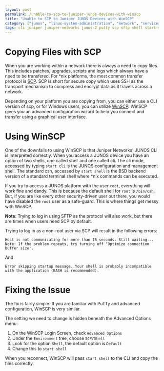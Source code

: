 ```yaml
---
layout: post
permalink: /unable-to-scp-to-juniper-junos-devices-with-winscp
title: "Unable to SCP to Juniper JUNOS Devices with WinSCP"
category: ["junos", "linux-system-administration", "network", "services", "system-administration"]
tags: cli juniper juniper-networks junos-2 putty scp sftp shell start-shell winscp
---
```

# Copying Files with SCP

When you are working within a network there is always a need to copy files. This includes patches, upgrades, scripts and logs which always have a need to be transfered. For \*nix platforms, the most common transfer protocol is [SCP](http://en.wikipedia.org/wiki/Secure_copy). SCP is short for secure copy which uses SSH as the transport mechanism to compress and encrypt data as it travels across a network.

Depending on your platform you are copying from, you can either use a CLI version of scp, or for Windows users, you can utilize [WinSCP](http://winscp.net/eng/index.php). WinSCP gives you an advanced configuration wizard to help you connect and transfer using a graphical user interface.

# Using WinSCP

One of the downfalls to using WinSCP is that Juniper Networks' JUNOS CLI is interpreted correctly. When you access a JUNOS device you have an option of two shells, one called shell and one called cli. The cli mode, accessed by typing `start cli` is the JUNOS configuration and management shell. The standard csh, accessed by `start shell` is the BSD backend version of a standard terminal shell where \*nix commands can be executed.

If you try to access a JUNOS platform with the user `root`, everything will work fine and dandy. This is because the default shell for `root` is `/bin/csh`. But, if you are like every other security-driven user out there, you would have disabled the `root` user as a safe-guard. This is where things get messy with WinSCP.

**Note:** Trying to log in using SFTP as the protocol will also work, but there are times when users need SCP by default.

Trying to log in as a non-root user via SCP will result in the following errors:

    Host is not communicating for more than 15 seconds. Still waiting...
    Note: If the problem repeats, try turning off 'Optimize connection buffer size'.

And

    Error skipping startup message. Your shell is probably incompatible with the application (BASH is recommended).

# Fixing the Issue

The fix is fairly simple. If you are familiar with PuTTy and advanced configuration, WinSCP is very similar.

The setting we need to change is hidden beneath the Advanced Options menu:

1. On the WinSCP Login Screen, check `Advanced Options` 
2. Under the `Environment` tree, choose `SCP/Shell` 
3. Look for the option `Shell`, the default option is `Default`
4. Change this to `start shell`

When you reconnect, WinSCP will pass `start shell` to the CLI and copy the files correctly.


